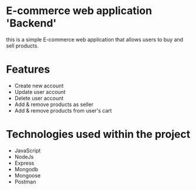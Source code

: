 # E-commerce web application 'Backend'
this is a simple E-commerce web application that allows users to buy and sell products.

# Features
 - Create new account 
 - Update user account
 - Delete user account
 - Add & remove products as seller 
 - Add & remove products from user's cart
 

# Technologies used within the project 
  - JavaScript
  - NodeJs
  - Express
  - Mongodb
  - Mongoose
  - Postman
